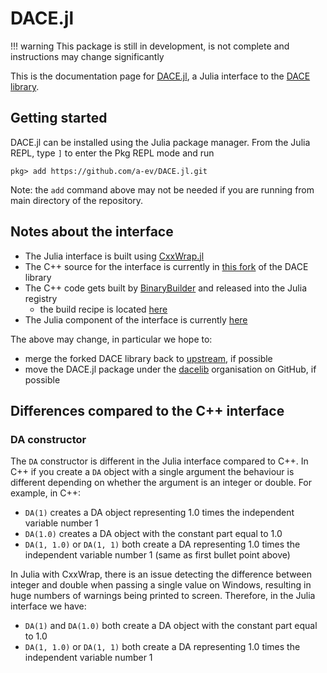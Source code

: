 # DACE.jl

!!! warning
    This package is still in development, is not complete and instructions may change significantly

This is the documentation page for [DACE.jl](https://github.com/a-ev/DACE.jl),
a Julia interface to the [DACE library](https://github.com/dacelib/dace).

## Getting started

DACE.jl can be installed using the Julia package manager. From the Julia REPL,
type `]` to enter the Pkg REPL mode and run

```
pkg> add https://github.com/a-ev/DACE.jl.git
```

Note: the `add` command above may not be needed if you are running from main directory of the repository.

## Notes about the interface

- The Julia interface is built using [CxxWrap.jl](https://github.com/JuliaInterop/CxxWrap.jl)
- The C++ source for the interface is currently in [this fork](https://github.com/a-ev/dace/tree/julia-interface/interfaces/julia)
  of the DACE library
- The C++ code gets built by [BinaryBuilder](https://docs.binarybuilder.org/stable/) and released into the Julia registry
  - the build recipe is located [here](https://github.com/JuliaPackaging/Yggdrasil/tree/master/D/DACE)
- The Julia component of the interface is currently [here](https://github.com/a-ev/DACE.jl)

The above may change, in particular we hope to:

- merge the forked DACE library back to [upstream](https://github.com/dacelib/dace), if possible
- move the DACE.jl package under the [dacelib](https://github.com/dacelib) organisation on GitHub, if possible

## Differences compared to the C++ interface

### DA constructor

The `DA` constructor is different in the Julia interface compared to C++. In C++ if you create a
`DA` object with a single argument the behaviour is different depending on whether the argument is
an integer or double. For example, in C++:

- `DA(1)` creates a DA object representing 1.0 times the independent variable number 1
- `DA(1.0)` creates a DA object with the constant part equal to 1.0
- `DA(1, 1.0)` or `DA(1, 1)` both create a DA representing 1.0 times the independent variable number 1 (same as first bullet point above)

In Julia with CxxWrap, there is an issue detecting the difference between integer and double when passing a single value on Windows,
resulting in huge numbers of warnings being printed to screen. Therefore, in the Julia interface we have:

- `DA(1)` and `DA(1.0)` both create a DA object with the constant part equal to 1.0
- `DA(1, 1.0)` or `DA(1, 1)` both create a DA representing 1.0 times the independent variable number 1
